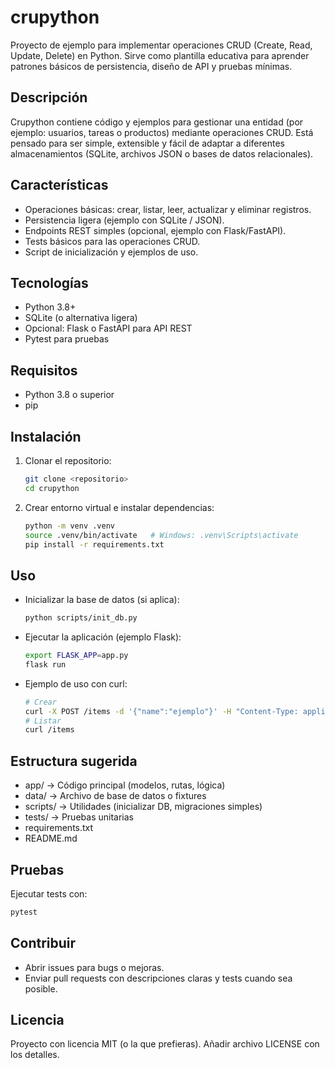 # crupython

Proyecto de ejemplo para implementar operaciones CRUD (Create, Read, Update, Delete) en Python. Sirve como plantilla educativa para aprender patrones básicos de persistencia, diseño de API y pruebas mínimas.

## Descripción
Crupython contiene código y ejemplos para gestionar una entidad (por ejemplo: usuarios, tareas o productos) mediante operaciones CRUD. Está pensado para ser simple, extensible y fácil de adaptar a diferentes almacenamientos (SQLite, archivos JSON o bases de datos relacionales).

## Características
- Operaciones básicas: crear, listar, leer, actualizar y eliminar registros.
- Persistencia ligera (ejemplo con SQLite / JSON).
- Endpoints REST simples (opcional, ejemplo con Flask/FastAPI).
- Tests básicos para las operaciones CRUD.
- Script de inicialización y ejemplos de uso.

## Tecnologías
- Python 3.8+
- SQLite (o alternativa ligera)
- Opcional: Flask o FastAPI para API REST
- Pytest para pruebas

## Requisitos
- Python 3.8 o superior
- pip

## Instalación
1. Clonar el repositorio:
    ```bash
    git clone <repositorio>
    cd crupython
    ```
2. Crear entorno virtual e instalar dependencias:
    ```bash
    python -m venv .venv
    source .venv/bin/activate   # Windows: .venv\Scripts\activate
    pip install -r requirements.txt
    ```

## Uso
- Inicializar la base de datos (si aplica):
  ```bash
  python scripts/init_db.py
  ```
- Ejecutar la aplicación (ejemplo Flask):
  ```bash
  export FLASK_APP=app.py
  flask run
  ```
- Ejemplo de uso con curl:
  ```bash
  # Crear
  curl -X POST /items -d '{"name":"ejemplo"}' -H "Content-Type: application/json"
  # Listar
  curl /items
  ```

## Estructura sugerida
- app/               -> Código principal (modelos, rutas, lógica)
- data/              -> Archivo de base de datos o fixtures
- scripts/           -> Utilidades (inicializar DB, migraciones simples)
- tests/             -> Pruebas unitarias
- requirements.txt
- README.md

## Pruebas
Ejecutar tests con:
```bash
pytest
```

## Contribuir
- Abrir issues para bugs o mejoras.
- Enviar pull requests con descripciones claras y tests cuando sea posible.

## Licencia
Proyecto con licencia MIT (o la que prefieras). Añadir archivo LICENSE con los detalles.

